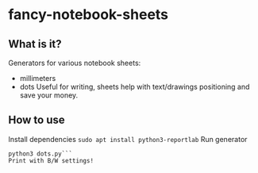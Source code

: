 # fancy-notebook-sheets
## What is it?
Generators for various notebook sheets:
* millimeters
* dots
Useful for writing, sheets help with text/drawings positioning and save your money.
## How to use
Install dependencies
```sudo apt install python3-reportlab```
Run generator
```python3 millimeter.py
python3 dots.py```
Print with B/W settings!